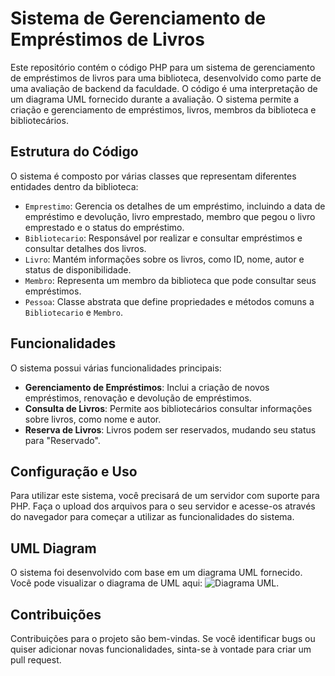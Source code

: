 # Sistema de Gerenciamento de Empréstimos de Livros

Este repositório contém o código PHP para um sistema de gerenciamento de empréstimos de livros para uma biblioteca, desenvolvido como parte de uma avaliação de backend da faculdade. O código é uma interpretação de um diagrama UML fornecido durante a avaliação. O sistema permite a criação e gerenciamento de empréstimos, livros, membros da biblioteca e bibliotecários.

## Estrutura do Código

O sistema é composto por várias classes que representam diferentes entidades dentro da biblioteca:

- `Emprestimo`: Gerencia os detalhes de um empréstimo, incluindo a data de empréstimo e devolução, livro emprestado, membro que pegou o livro emprestado e o status do empréstimo.
- `Bibliotecario`: Responsável por realizar e consultar empréstimos e consultar detalhes dos livros.
- `Livro`: Mantém informações sobre os livros, como ID, nome, autor e status de disponibilidade.
- `Membro`: Representa um membro da biblioteca que pode consultar seus empréstimos.
- `Pessoa`: Classe abstrata que define propriedades e métodos comuns a `Bibliotecario` e `Membro`.

## Funcionalidades

O sistema possui várias funcionalidades principais:

- **Gerenciamento de Empréstimos**: Inclui a criação de novos empréstimos, renovação e devolução de empréstimos.
- **Consulta de Livros**: Permite aos bibliotecários consultar informações sobre livros, como nome e autor.
- **Reserva de Livros**: Livros podem ser reservados, mudando seu status para "Reservado".

## Configuração e Uso

Para utilizar este sistema, você precisará de um servidor com suporte para PHP. Faça o upload dos arquivos para o seu servidor e acesse-os através do navegador para começar a utilizar as funcionalidades do sistema.

## UML Diagram

O sistema foi desenvolvido com base em um diagrama UML fornecido. Você pode visualizar o diagrama de UML aqui: 
![Diagrama UML](./Imagem%20do%20WhatsApp%20de%202024-04-23%20à(s)%2018.41.24_57aabfd6.jpg).

## Contribuições

Contribuições para o projeto são bem-vindas. Se você identificar bugs ou quiser adicionar novas funcionalidades, sinta-se à vontade para criar um pull request.
